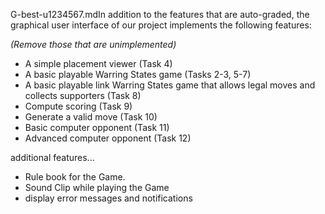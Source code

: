 G-best-u1234567.mdIn addition to the features that are auto-graded, the graphical user interface
of our project implements the following features:

*(Remove those that are unimplemented)*

 - A simple placement viewer (Task 4)
 - A basic playable Warring States game (Tasks 2-3, 5-7)
 - A basic playable link Warring States game that allows legal moves and collects supporters (Task 8)
 - Compute scoring (Task 9)
 - Generate a valid move (Task 10)
 - Basic computer opponent (Task 11)
 - Advanced computer opponent (Task 12)

additional features...

- Rule book for the Game.
- Sound Clip while playing the Game
- display error messages and notifications



